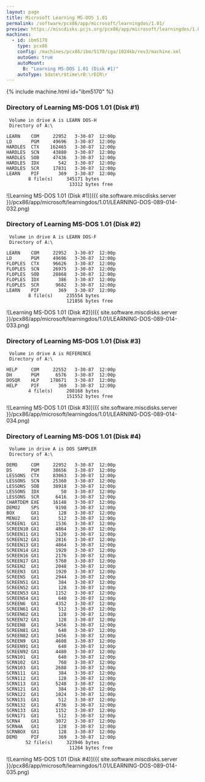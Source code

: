 ```yaml
---
layout: page
title: Microsoft Learning MS-DOS 1.01
permalink: /software/pcx86/app/microsoft/learningdos/1.01/
preview: https://miscdisks.pcjs.org/pcx86/app/microsoft/learningdos/1.01/LEARNING-DOS-089-014-032.png
machines:
  - id: ibm5170
    type: pcx86
    config: /machines/pcx86/ibm/5170/cga/1024kb/rev3/machine.xml
    autoGen: true
    autoMount:
      B: "Learning MS-DOS 1.01 (Disk #1)"
    autoType: $date\r$time\rB:\rDIR\r
---
```


{% include machine.html id="ibm5170" %}

### Directory of Learning MS-DOS 1.01 (Disk #1)

     Volume in drive A is LEARN DOS-H
     Directory of A:\

    LEARN    COM     22952   3-30-87  12:00p
    LD       PGM     49696   3-30-87  12:00p
    HARDLES  CTX    162465   3-30-87  12:00p
    HARDLES  SCN     43880   3-30-87  12:00p
    HARDLES  SOB     47436   3-30-87  12:00p
    HARDLES  IDX       542   3-30-87  12:00p
    HARDLES  SCR     17831   3-30-87  12:00p
    LEARN    PIF       369   3-30-87  12:00p
            8 file(s)     345171 bytes
                           13312 bytes free

![Learning MS-DOS 1.01 (Disk #1)]({{ site.software.miscdisks.server }}/pcx86/app/microsoft/learningdos/1.01/LEARNING-DOS-089-014-032.png)

### Directory of Learning MS-DOS 1.01 (Disk #2)

     Volume in drive A is LEARN DOS-F
     Directory of A:\

    LEARN    COM     22952   3-30-87  12:00p
    LD       PGM     49696   3-30-87  12:00p
    FLOPLES  CTX     96626   3-30-87  12:00p
    FLOPLES  SCN     26975   3-30-87  12:00p
    FLOPLES  SOB     28868   3-30-87  12:00p
    FLOPLES  IDX       386   3-30-87  12:00p
    FLOPLES  SCR      9682   3-30-87  12:00p
    LEARN    PIF       369   3-30-87  12:00p
            8 file(s)     235554 bytes
                          121856 bytes free

![Learning MS-DOS 1.01 (Disk #2)]({{ site.software.miscdisks.server }}/pcx86/app/microsoft/learningdos/1.01/LEARNING-DOS-089-014-033.png)

### Directory of Learning MS-DOS 1.01 (Disk #3)

     Volume in drive A is REFERENCE
     Directory of A:\

    HELP     COM     22552   3-30-87  12:00p
    DH       PGM      6576   3-30-87  12:00p
    DOSQR    HLP    178671   3-30-87  12:00p
    HELP     PIF       369   3-30-87  12:00p
            4 file(s)     208168 bytes
                          151552 bytes free

![Learning MS-DOS 1.01 (Disk #3)]({{ site.software.miscdisks.server }}/pcx86/app/microsoft/learningdos/1.01/LEARNING-DOS-089-014-034.png)

### Directory of Learning MS-DOS 1.01 (Disk #4)

     Volume in drive A is DOS SAMPLER
     Directory of A:\

    DEMO     COM     22952   3-30-87  12:00p
    DS       PGM     38656   3-30-87  12:00p
    LESSONS  CTX     83063   3-30-87  12:00p
    LESSONS  SCN     25360   3-30-87  12:00p
    LESSONS  SOB     38918   3-30-87  12:00p
    LESSONS  IDX        50   3-30-87  12:00p
    LESSONS  SCR      6416   3-30-87  12:00p
    CHARTDEM EXE     16148   3-30-87  12:00p
    DEMO2    SPS      9198   3-30-87  12:00p
    BOX      GX1       128   3-30-87  12:00p
    MENU2    GX1       512   3-30-87  12:00p
    SCREEN1  GX1      1536   3-30-87  12:00p
    SCREEN10 GX1      4864   3-30-87  12:00p
    SCREEN11 GX1      5120   3-30-87  12:00p
    SCREEN12 GX1      2816   3-30-87  12:00p
    SCREEN13 GX1      4864   3-30-87  12:00p
    SCREEN14 GX1      1920   3-30-87  12:00p
    SCREEN16 GX1      2176   3-30-87  12:00p
    SCREEN17 GX1      5760   3-30-87  12:00p
    SCREEN2  GX1      2048   3-30-87  12:00p
    SCREEN3  GX1      1920   3-30-87  12:00p
    SCREEN5  GX1      2944   3-30-87  12:00p
    SCREEN51 GX1       384   3-30-87  12:00p
    SCREEN52 GX1       128   3-30-87  12:00p
    SCREEN53 GX1      1152   3-30-87  12:00p
    SCREEN54 GX1       640   3-30-87  12:00p
    SCREEN6  GX1      4352   3-30-87  12:00p
    SCREEN61 GX1       512   3-30-87  12:00p
    SCREEN62 GX1       128   3-30-87  12:00p
    SCREEN72 GX1       128   3-30-87  12:00p
    SCREEN8  GX1      3456   3-30-87  12:00p
    SCREEN81 GX1       640   3-30-87  12:00p
    SCREEN82 GX1      3456   3-30-87  12:00p
    SCREEN9  GX1      4608   3-30-87  12:00p
    SCREEN91 GX1       640   3-30-87  12:00p
    SCREEN92 GX1      4480   3-30-87  12:00p
    SCRN101  GX1       640   3-30-87  12:00p
    SCRN102  GX1       768   3-30-87  12:00p
    SCRN103  GX1      2688   3-30-87  12:00p
    SCRN111  GX1       384   3-30-87  12:00p
    SCRN112  GX1       128   3-30-87  12:00p
    SCRN113  GX1      5248   3-30-87  12:00p
    SCRN121  GX1       384   3-30-87  12:00p
    SCRN122  GX1      1024   3-30-87  12:00p
    SCRN131  GX1       512   3-30-87  12:00p
    SCRN132  GX1      4736   3-30-87  12:00p
    SCRN133  GX1      1152   3-30-87  12:00p
    SCRN171  GX1       512   3-30-87  12:00p
    SCRN4    GX1      3072   3-30-87  12:00p
    SCRN4A   GX1       128   3-30-87  12:00p
    SCRNBOX  GX1       128   3-30-87  12:00p
    DEMO     PIF       369   3-30-87  12:00p
           52 file(s)     323946 bytes
                           11264 bytes free

![Learning MS-DOS 1.01 (Disk #4)]({{ site.software.miscdisks.server }}/pcx86/app/microsoft/learningdos/1.01/LEARNING-DOS-089-014-035.png)

